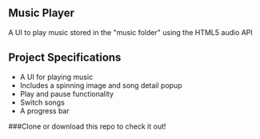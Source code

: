 ## Music Player

A UI to play music stored in the "music folder" using the HTML5 audio API

## Project Specifications

- A UI for playing music
- Includes a spinning image and song detail popup
- Play and pause functionality
- Switch songs
- A progress bar

###Clone or download this repo to check it out!
